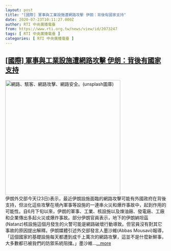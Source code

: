 ```yaml
---
layout: post
title: "[國際] 軍事與工業設施遭網路攻擊 伊朗：背後有國家支持"
date: 2020-07-23T10:11:27.000Z
author: RTI 中央廣播電臺
from: https://www.rti.org.tw/news/view/id/2073247
tags: [ RTI 中央廣播電臺 ]
categories: [ RTI 中央廣播電臺 ]
---
```

<!--1595499087000-->
[[國際] 軍事與工業設施遭網路攻擊 伊朗：背後有國家支持](https://www.rti.org.tw/news/view/id/2073247)
------

<div>
<img src="https://static.rti.org.tw/assets/thumbnails/2019/12/24/30e7b7d84cbddf47d90ebc3f18f1bef9.jpg" width="360" alt="網路、駭客、網路攻擊、網路安全。(unsplash圖庫)" title="網路、駭客、網路攻擊、網路安全。(unsplash圖庫)"><br>伊朗外交部今天(23日)表示，最近伊朗設施面臨的網路攻擊可能有外國政府在背後支持，但淡化這些攻擊在境內軍事等設施的一連串火災和爆炸事故中，起到作用的可能性。自6月下旬以來，伊朗的軍事、工業、核設施以及煉油廠、發電廠、工廠和企業傳出多起火災或爆炸事故。部分伊朗官員表示，地下的伊朗納坦茲(Natanz)核設施這個月發生的火警可能是網路破壞行動導致。但官員沒有對其它事故的原因提出解釋。伊朗媒體引述外交部發言人墨沙維(Abbas Mousavi)報導，「這個國家的基礎設施每天都遭到成千上萬次的網路攻擊，這並不是什麼新鮮事，大多數都已被我們的防禦系統阻擋。」墨沙維...<a target="_blank" href="https://www.rti.org.tw/news/view/id/2073247">...more</a>
</div>
